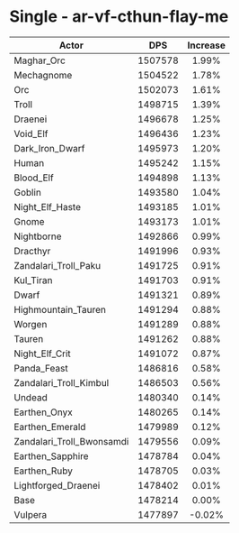 # Single - ar-vf-cthun-flay-me
| Actor | DPS | Increase |
|---|:---:|:---:|
|Maghar_Orc|1507578|1.99%|
|Mechagnome|1504522|1.78%|
|Orc|1502073|1.61%|
|Troll|1498715|1.39%|
|Draenei|1496678|1.25%|
|Void_Elf|1496436|1.23%|
|Dark_Iron_Dwarf|1495973|1.20%|
|Human|1495242|1.15%|
|Blood_Elf|1494898|1.13%|
|Goblin|1493580|1.04%|
|Night_Elf_Haste|1493185|1.01%|
|Gnome|1493173|1.01%|
|Nightborne|1492866|0.99%|
|Dracthyr|1491996|0.93%|
|Zandalari_Troll_Paku|1491725|0.91%|
|Kul_Tiran|1491703|0.91%|
|Dwarf|1491321|0.89%|
|Highmountain_Tauren|1491294|0.88%|
|Worgen|1491289|0.88%|
|Tauren|1491262|0.88%|
|Night_Elf_Crit|1491072|0.87%|
|Panda_Feast|1486816|0.58%|
|Zandalari_Troll_Kimbul|1486503|0.56%|
|Undead|1480340|0.14%|
|Earthen_Onyx|1480265|0.14%|
|Earthen_Emerald|1479989|0.12%|
|Zandalari_Troll_Bwonsamdi|1479556|0.09%|
|Earthen_Sapphire|1478784|0.04%|
|Earthen_Ruby|1478705|0.03%|
|Lightforged_Draenei|1478402|0.01%|
|Base|1478214|0.00%|
|Vulpera|1477897|-0.02%|
